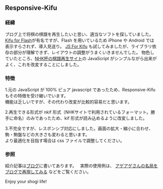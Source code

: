 ## Responsive-Kifu
### 経緯 
ブログ上で将棋の棋譜を再生したいと思い、適当なソフトを探していました。  
[Kifu for Flash](http://kakinoki.o.oo7.jp/kifuf.html)が有名ですが、Flash を用いているため iPhone や Android では表示すらされず、導入見送り。 
[JS For Kifu](https://github.com/na2hiro/Kifu-for-JS) も試してみましたが、ライブラリ依存の部分が理解できず、レイアウトの調整がうまくいきませんでした。
物色していたところ、[NHK杯の棋譜再生サイト](http://cgi2.nhk.or.jp/goshogi/kifu/sgs.cgi)の JavaScript がシンプルながら出来がよく、これを改変することにしました。  

### 特徴
1.元の JavaScript が 100% ピュア javascript であったため、Responsive-Kifu もその特徴を受け継いでいます。  
機能は乏しいですが、その代わり改変が比較的容易だと思います。

2.再生できる形式が nkif 形式（NHKサイトで利用されているフォーマット。勝手に命名）のみであったため、kif 形式が読み込めるように改変しました。

3.不完全ですが、レスポンシブ対応にしました。画面の拡大・縮小に合わせ、駒・駒盤などの大きさも変わると思います。  
より最適化を目指す場合は css ファイルで調整してください。

### 参照
紹介記事は[ブログ](http://phazor.org/air/?p=907)に書いてあります。  
実際の使用例は、  [アゲアゲさんの名局をブログで再現してみる](https://phazor.info/air/?p=976)  などをご覧ください。

 Enjoy your shogi life!
